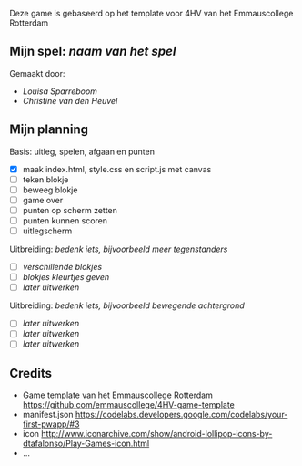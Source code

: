 Deze game is gebaseerd op het template voor 4HV van het Emmauscollege Rotterdam

## Mijn spel: *naam van het spel*
Gemaakt door:
- *Louisa Sparreboom*
- *Christine van den Heuvel*

## Mijn planning

Basis: uitleg, spelen, afgaan en punten
- [x] maak index.html, style.css en script.js met canvas
- [ ] teken blokje
- [ ] beweeg blokje
- [ ] game over
- [ ] punten op scherm zetten
- [ ] punten kunnen scoren
- [ ] uitlegscherm

Uitbreiding: *bedenk iets, bijvoorbeeld meer tegenstanders*
- [ ] *verschillende blokjes*
- [ ] *blokjes kleurtjes geven*
- [ ] *later uitwerken*

Uitbreiding: *bedenk iets, bijvoorbeeld bewegende achtergrond*
- [ ] *later uitwerken*
- [ ] *later uitwerken*
- [ ] *later uitwerken*

## Credits
- Game template van het Emmauscollege Rotterdam https://github.com/emmauscollege/4HV-game-template
- manifest.json https://codelabs.developers.google.com/codelabs/your-first-pwapp/#3
- icon http://www.iconarchive.com/show/android-lollipop-icons-by-dtafalonso/Play-Games-icon.html
- ...
